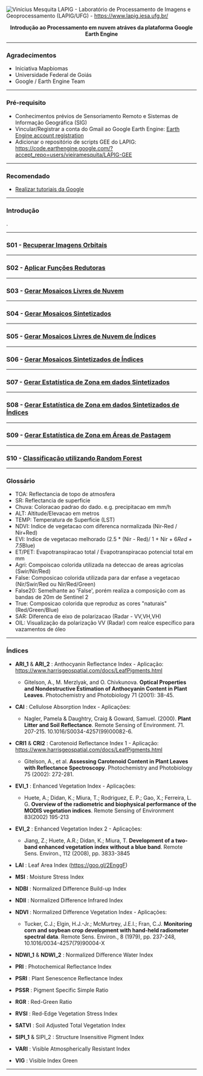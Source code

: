 ![Vinícius Mesquita](Logo.png)
LAPIG - Laboratório de Processamento de Imagens e Geoprocessamento (LAPIG/UFG) - https://www.lapig.iesa.ufg.br/


<b> <p align="center"> Introdução ao Processamento em nuvem atráves da plataforma Google Earth Engine </p> </b> 

--------------

### Agradecimentos
- Iniciativa Mapbiomas
- Universidade Federal de Goiás
- Google / Earth Engine Team

------

### Pré-requisito

- Conhecimentos prévios de Sensoriamento Remoto e Sistemas de Informação Geográfica (SIG)
- Vincular/Registrar a conta do Gmail ao Google Earth Engine: [Earth Engine account registration](https://signup.earthengine.google.com/)
- Adicionar o repositório de scripts GEE do LAPIG: https://code.earthengine.google.com/?accept_repo=users/vieiramesquita/LAPIG-GEE

-------------

### Recomendado

- [Realizar tutoriais da Google](https://developers.google.com/earth-engine/tutorial\_js\_01)

--------------

### Introdução

.

---------------

### S01 - [Recuperar Imagens Orbitais](https://code.earthengine.google.com/689f6ca00042d114b10813eba2035fc8)

---------------

### S02 - [Aplicar Funções Redutoras](https://code.earthengine.google.com/6530a143b510209b0caace162931739c)

---------------

### S03 - [Gerar Mosaicos Livres de Nuvem](https://code.earthengine.google.com/7fb8756e59e06809696b6e04f9d495da)

---------------

### S04 - [Gerar Mosaicos Sintetizados](https://code.earthengine.google.com/956b985eedd7d8391ec5af39cb3a7d72)

---------------

### S05 - [Gerar Mosaicos Livres de Nuvem de Índices](https://code.earthengine.google.com/a6fb6071301f35a2f9977eb2dcfe2c65)

---------------

### S06 - [Gerar Mosaicos Sintetizados de Índices](https://code.earthengine.google.com/a6fb6071301f35a2f9977eb2dcfe2c65)

---------------

### S07 - [Gerar Estatística de Zona em dados Sintetizados](https://code.earthengine.google.com/fcdd95dfaf682daf2c99d523472970cd)

---------------

### S08 - [Gerar Estatística de Zona em dados Sintetizados de Índices](https://code.earthengine.google.com/c31c81258282cd037c6675c4c0733860)

---------------

### S09 - [Gerar Estatística de Zona em Áreas de Pastagem](https://code.earthengine.google.com/5fe4127d63ff87021faf688ec6641512)

---------------

### S10 - [Classificação utilizando Random Forest](https://code.earthengine.google.com/327cf98ff134314a7c9c72975f113b17)

---------------

### Glossário

* TOA: Reflectancia de topo de atmosfera
* SR: Reflectancia de superficie
* Chuva: Coloracao padrao do dado. e.g. precipitacao em mm/h
* ALT: Altitude/Elevacao em metros
* TEMP: Temperatura de Superficie (LST)
* NDVI: Indice de vegetacao com diferenca normalizada (Nir-Red / Nir+Red)
* EVI: Indice de vegetacao melhorado (2.5 * (Nir - Red)/ 1 + Nir + 6*Red + 7.5*Blue)
* ET/PET: Evapotranspiracao total / Evapotranspiracao potencial total em mm
* Agri: Compoiscao colorida utilizada na deteccao de areas agricolas (Swir/Nir/Red)
* False: Composicao colorida utilizada para dar enfase a vegetacao (Nir/Swir/Red ou Nir/Red/Green)
* False20: Semelhante ao 'False', porém realiza a composição com as bandas de 20m de Sentinel 2
* True: Composicao colorida que reproduz as cores "naturais" (Red/Green/Blue)
* SAR: Diferenca de eixo de polarizacao (Radar - VV,VH,VH)
* OIL: Visualização da polarização VV (Radar) com realce específico para vazamentos de óleo

---------------

### Índices

* **ARI_1** & **ARI_2** : Anthocyanin Reflectance Index - Aplicação: https://www.harrisgeospatial.com/docs/LeafPigments.html
  * Gitelson, A., M. Merzlyak, and O. Chivkunova. **Optical Properties and Nondestructive Estimation of Anthocyanin Content in Plant   Leaves**. Photochemistry and Photobiology 71 (2001): 38-45.
  
* **CAI** : Cellulose Absorption Index - Aplicações:
  * Nagler, Pamela & Daughtry, Craig & Goward, Samuel. (2000). **Plant Litter and Soil Reflectance**. Remote Sensing of Environment. 71. 207-215. 10.1016/S0034-4257(99)00082-6.

* **CRI1** & **CRI2** : Carotenoid Reflectance Index 1 - Aplicação: https://www.harrisgeospatial.com/docs/LeafPigments.html
  * Gitelson, A., et al. **Assessing Carotenoid Content in Plant Leaves with Reflectance Spectroscopy**. Photochemistry and Photobiology 75 (2002): 272-281.
  
* **EVI_1** : Enhanced Vegetation Index - Aplicações:
  * Huete, A.; Didan, K.; Miura, T.; Rodriguez, E. P.; Gao, X.; Ferreira, L. G. **Overview of the radiometric and biophysical performance of the MODIS vegetation indices**. Remote Sensing of Environment 83(2002) 195-213
  
* **EVI_2** : Enhanced Vegetation Index 2 - Aplicações:
  * Jiang, Z.; Huete, A.R.; Didan, K.; Miura, T. **Development of a two-band enhanced vegetation index without a blue band**. Remote Sens. Environ., 112 (2008), pp. 3833-3845
  
* **LAI** : Leaf Area Index (https://goo.gl/2EnggF)
* **MSI** : Moisture Stress Index
* **NDBI** : Normalized Difference Build-up Index
* **NDII** : Normalized Difference Infrared Index

* **NDVI** : Normalized Difference Vegetation Index - Aplicações:
  * Tucker, C.J.; Elgin, H.J.-Jr.; McMurtrey, J.E.I.; Fran, C.J. **Monitoring corn and soybean crop development with hand-held radiometer spectral data**. Remote Sens. Environ., 8 (1979), pp. 237-248, 10.1016/0034-4257(79)90004-X
  
* **NDWI_1** & **NDWI_2** : Normalized Difference Water Index
* **PRI** : Photochemical Reflectance Index
* **PSRI** : Plant Senescence Reflectance Index 
* **PSSR** : Pigment Specific Simple Ratio
* **RGR** : Red-Green Ratio
* **RVSI** : Red-Edge Vegetation Stress Index
* **SATVI** : Soil Adjusted Total Vegetation Index 
* **SIPI_1** & SIPI_2 : Structure Insensitive Pigment Index 
* **VARI** : Visible Atmospherically Resistant Index
* **VIG** : Visible Index Green

---------------
